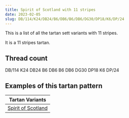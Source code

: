 ```yaml
---
title: Spirit of Scotland with 11 stripes
date: 2023-02-05
slug: DB/114/K24/DB24/B6/DB6/B6/DB6/DG30/DP18/K6/DP/24
---
```

This is a list of all the tartan sett variants with 11 stripes.

It is a 11 stripes tartan.


## Thread count
DB/114 K24 DB24 B6 DB6 B6 DB6 DG30 DP18 K6 DP/24

## Examples of this tartan pattern

| Tartan Variants |
|---------------|
| [Spirit of Scotland](/variants/db/114/k24/db24/b6/db6/b6/db6/dg30/dp18/k6/dp/24-b304080-db102040-dg004010-dp300030-k000000)||
